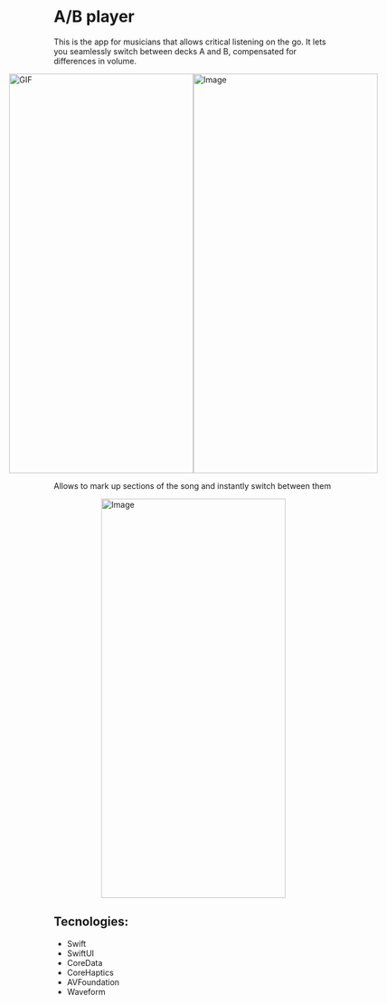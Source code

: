 # A/B player
This is the app for musicians that allows critical listening on the go. 
It lets you seamlessly switch between decks A and B, compensated for differences in volume. 

<div style="display:flex; justify-content:center;">
    <img src="https://github.com/DenisBurkhanov/ABPlayerPro/assets/117996642/74ad5aa7-126a-4c10-9c17-53738efc6610" alt="GIF" width="326" height="706">
    <img src="https://github.com/DenisBurkhanov/ABPlayerPro/assets/117996642/d6540b7f-8ad9-4594-8a6a-4f6eae02659b" alt="Image" width="326" height="706" style="margin-right: 10px;">
</div>

Allows to mark up sections of the song and instantly switch between them
<div style="display:flex; justify-content:center;">
    <img src="https://github.com/DenisBurkhanov/ABPlayerPro/assets/117996642/74343ce0-f2f1-44a0-8f5f-8690d56b535c" alt="Image" width="326" height="706" style="margin-right: 10px;">
</div>

## Tecnologies:
+ Swift
+ SwiftUI
+ CoreData
+ CoreHaptics
+ AVFoundation
+ Waveform
